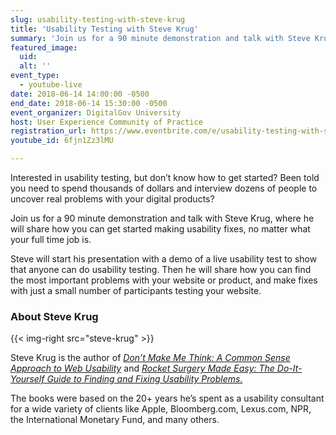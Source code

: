 ```yaml
---
slug: usability-testing-with-steve-krug
title: 'Usability Testing with Steve Krug'
summary: 'Join us for a 90 minute demonstration and talk with Steve Krug, where he will share how you can get started making usability fixes, no matter what your full time job is&#46;'
featured_image:
  uid:
  alt: ''
event_type:
  - youtube-live
date: 2018-06-14 14:00:00 -0500
end_date: 2018-06-14 15:30:00 -0500
event_organizer: DigitalGov University
host: User Experience Community of Practice
registration_url: https://www.eventbrite.com/e/usability-testing-with-steve-krug-registration-46107266074
youtube_id: 6fjn1Zz3lMU

---
```


Interested in usability testing, but don’t know how to get started? Been told you need to spend thousands of dollars and interview dozens of people to uncover real problems with your digital products?

Join us for a 90 minute demonstration and talk with Steve Krug, where he will share how you can get started making usability fixes, no matter what your full time job is.

Steve will start his presentation with a demo of a live usability test to show that anyone can do usability testing. Then he will share how you can find the most important problems with your website or product, and make fixes with just a small number of participants testing your website.


### About Steve Krug

{{< img-right src="steve-krug" >}}

Steve Krug is the author of [_Don’t Make Me Think: A Common Sense Approach to Web Usability_](https://www.sensible.com/dmmt.html) and [_Rocket Surgery Made Easy: The Do-It-Yourself Guide to Finding and Fixing Usability Problems._](https://www.sensible.com/rsme.html)

The books were based on the 20+ years he’s spent as a usability consultant for a wide variety of clients like Apple, Bloomberg.com, Lexus.com, NPR, the International Monetary Fund, and many others.
